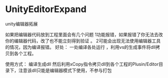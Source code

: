 # UnityEditorExpand
unity编辑器拓展



如果把编辑器代码放到工程里面会有几个问题
1功能报错，如果报错了你无法去改你的编辑器代码，改了也不能立刻得到验证 。
2可能会出现无法使用编辑器工具的情况，因为编译报错。
好处：
一处编译各处运行 ，利用vs的生成事件将dll拷贝到各个工程。

使用方式： 编译生成dll 然后利用xCopy指令拷贝dll到各个工程的Plusin/Editor目录下，注意该dll只能是编辑器模式下使用，不参与打包
